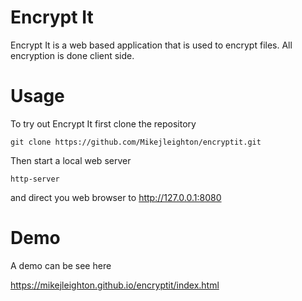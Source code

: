 # Encrypt It
Encrypt It is a web based application that is used to encrypt files. All encryption is done client side. 

# Usage
To try out Encrypt It first clone the repository

```
git clone https://github.com/Mikejleighton/encryptit.git
```

Then start a local web server

```
http-server
```

and direct you web browser to http://127.0.0.1:8080

# Demo
A demo can be see here

https://mikejleighton.github.io/encryptit/index.html
